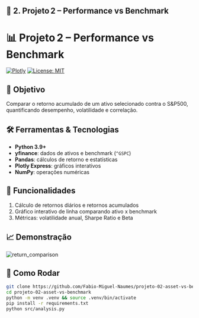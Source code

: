 ## 📘 2. Projeto 2 – Performance vs Benchmark


# 📊 Projeto 2 – Performance vs Benchmark

[![Plotly](https://img.shields.io/badge/Plotly-Interactive-orange)]() [![License: MIT](https://img.shields.io/badge/License-MIT-green)](LICENSE)

## 🎯 Objetivo
Comparar o retorno acumulado de um ativo selecionado contra o S&P500, quantificando desempenho, volatilidade e correlação.

## 🛠️ Ferramentas & Tecnologias
- **Python 3.9+**  
- **yfinance**: dados de ativos e benchmark (`^GSPC`)  
- **Pandas**: cálculos de retorno e estatísticas  
- **Plotly Express**: gráficos interativos  
- **NumPy**: operações numéricas

## 🚀 Funcionalidades
1. Cálculo de retornos diários e retornos acumulados  
2. Gráfico interativo de linha comparando ativo x benchmark  
3. Métricas: volatilidade anual, Sharpe Ratio e Beta

## 📈 Demonstração
![return_comparison](images/Comparacao-ativo-e-benchmark-Nikkei-225-e-Mitsubishi-UFJ-Financial-Group.png)

## 📝 Como Rodar
```bash
git clone https://github.com/Fabio-Miguel-Naumes/projeto-02-asset-vs-benchmark.git
cd projeto-02-asset-vs-benchmark
python -m venv .venv && source .venv/bin/activate
pip install -r requirements.txt
python src/analysis.py
